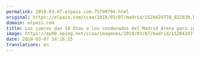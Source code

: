 ```yaml
---
permalink: 2018-03-07-elpais.com-75799794.html
original: https://elpais.com/ccaa/2018/03/07/madrid/1520429778_822839.html#?ref=rss&format=simple&link=link
domain: elpais.com
title: Los jueces dan 10 días a los condenados del Madrid Arena para ingresar en prisión
image: https://ep00.epimg.net/ccaa/imagenes/2018/03/07/madrid/1520429778_822839_1520430367_rrss_normal.jpg
date: 2018-03-07 14:16:25
translations: en
---
```


